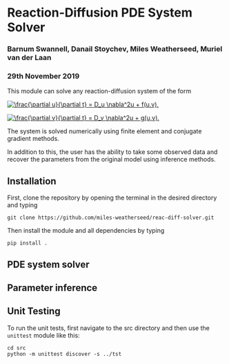 # Reaction-Diffusion PDE System Solver
### Barnum Swannell, Danail Stoychev, Miles Weatherseed, Muriel van der Laan
### 29th November 2019

This module can solve any reaction-diffusion system of the form

<a href="https://www.codecogs.com/eqnedit.php?latex=\frac{\partial&space;u}{\partial&space;t}&space;=&space;D_u&space;\nabla^2u&space;&plus;&space;f(u,v)" target="_blank"><img src="https://latex.codecogs.com/svg.latex?\frac{\partial&space;u}{\partial&space;t}&space;=&space;D_u&space;\nabla^2u&space;&plus;&space;f(u,v)" title="\frac{\partial u}{\partial t} = D_u \nabla^2u + f(u,v)," /></a>

<a href="https://www.codecogs.com/eqnedit.php?latex=\frac{\partial&space;v}{\partial&space;t}&space;=&space;D_v&space;\nabla^2u&space;&plus;&space;g(u,v)" target="_blank"><img src="https://latex.codecogs.com/svg.latex?\frac{\partial&space;v}{\partial&space;t}&space;=&space;D_v&space;\nabla^2u&space;&plus;&space;g(u,v)" title="\frac{\partial v}{\partial t} = D_v \nabla^2u + g(u,v)." /></a>

The system is solved numerically using finite element and conjugate gradient methods. 

In addition to this, the user has the ability to take some observed data and recover the parameters from the original model using inference methods.

## Installation

First, clone the repository by opening the terminal in the desired directory and typing

```
git clone https://github.com/miles-weatherseed/reac-diff-solver.git
```

Then install the module and all dependencies by typing


```
pip install .
```

## PDE system solver

## Parameter inference

## Unit Testing
To run the unit tests, first navigate to the src directory and then use the `unittest` module like this:

```
cd src
python -m unittest discover -s ../tst
```
